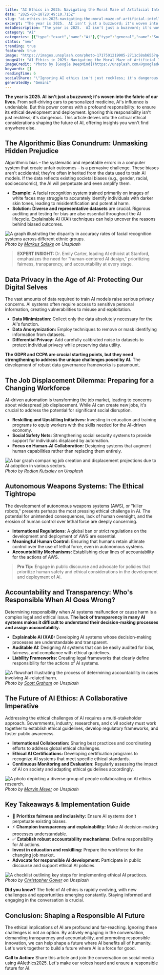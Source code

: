 ```yaml
---
title: "AI Ethics in 2025: Navigating the Moral Maze of Artificial Intelligence"
date: "2025-03-18T20:49:10.715Z"
slug: "ai-ethics-in-2025-navigating-the-moral-maze-of-artificial-intelligence"
excerpt: "The year is 2025.  AI isn't just a buzzword; it's woven into the fabric of our lives. From self-driving cars to personalized medicine, AI's influence is undeniable. But this power comes with a profound responsibility: to ensure its ethical development and deployment.  Ignoring this responsibility isn't just reckless; it's dangerous. This article delves into the critical ethical considerations shaping the future of AI, offering insights you won't find anywhere else."
metaDescription: "The year is 2025.  AI isn't just a buzzword; it's woven into the fabric of our lives. From self-driving cars to personalized medicine, AI's influence is un..."
category: "Ai"
categories: [{"type":"exact","name":"Ai"},{"type":"general","name":"Society"},{"type":"medium","name":"Governance"},{"type":"specific","name":"Bias Mitigation"},{"type":"niche","name":"Algorithmic Transparency"}]
status: "new"
trending: true
featured: true
image: "https://images.unsplash.com/photo-1717501219905-2711c58ab655?q=85&w=1200&fit=max&fm=webp&auto=compress"
imageAlt: "AI Ethics in 2025: Navigating the Moral Maze of Artificial Intelligence"
imageCredit: "Photo by [Google DeepMind](https://unsplash.com/@googledeepmind) on Unsplash"
keywords: []
readingTime: 6
socialShare: "\"Ignoring AI ethics isn't just reckless; it's dangerous. The future of AI depends on our collective responsibility to build systems that are fair, transparent, and accountable.\""
generatedBy: "Gemini"
---
```




**The year is 2025.  AI isn't just a buzzword; it's woven into the fabric of our lives.** From self-driving cars to personalized medicine, AI's influence is undeniable. But this power comes with a profound responsibility: to ensure its ethical development and deployment.  Ignoring this responsibility isn't just reckless; it's dangerous. This article delves into the critical ethical considerations shaping the future of AI, offering insights you won't find anywhere else.

## The Algorithmic Bias Conundrum: Unmasking Hidden Prejudice

Algorithmic bias – the systematic and repeatable errors in a computer system that create unfair outcomes – is a pervasive challenge.  These biases aren't accidental; they're often inherited from the data used to train AI models.  If the data reflects existing societal biases (e.g., gender, racial, socioeconomic), the AI will perpetuate and even amplify them.

*   **Example:** A facial recognition system trained primarily on images of white faces may struggle to accurately identify individuals with darker skin tones, leading to misidentification and potential harm.
*   **Solution:**  **Diverse and representative datasets** are crucial.  Rigorous auditing and testing for bias are also essential throughout the AI lifecycle.  Explainable AI (XAI) techniques can help uncover the reasons behind biased outcomes.

![A graph illustrating the disparity in accuracy rates of facial recognition systems across different ethnic groups.](https://images.unsplash.com/photo-1526374965328-7f61d4dc18c5?q=85&w=1200&fit=max&fm=webp&auto=compress)
*Photo by [Markus Spiske](https://unsplash.com/@markusspiske) on Unsplash*

> **EXPERT INSIGHT:** Dr. Emily Carter, leading AI ethicist at Stanford, emphasizes the need for "human-centered AI design," prioritizing fairness, transparency, and accountability at every stage.

## Data Privacy in the Age of AI: Protecting Our Digital Selves

The vast amounts of data required to train AI models raise serious privacy concerns.  AI systems often require access to sensitive personal information, creating vulnerabilities to misuse and exploitation.

*   **Data Minimization:** Collect only the data absolutely necessary for the AI's function.
*   **Data Anonymization:** Employ techniques to remove or mask identifying information from datasets.
*   **Differential Privacy:** Add carefully calibrated noise to datasets to protect individual privacy while preserving data utility.

**The GDPR and CCPA are crucial starting points, but they need strengthening to address the unique challenges posed by AI.**  The development of robust data governance frameworks is paramount.

## The Job Displacement Dilemma: Preparing for a Changing Workforce

AI-driven automation is transforming the job market, leading to concerns about widespread job displacement. While AI can create new jobs, it's crucial to address the potential for significant social disruption.

*   **Reskilling and Upskilling Initiatives:** Investing in education and training programs to equip workers with the skills needed for the AI-driven economy.
*   **Social Safety Nets:** Strengthening social security systems to provide support for individuals displaced by automation.
*   **Focus on Human-AI Collaboration:**  Designing systems that augment human capabilities rather than replacing them entirely.

![A bar graph comparing job creation and displacement projections due to AI adoption in various sectors.](https://images.unsplash.com/photo-1483478550801-ceba5fe50e8e?q=85&w=1200&fit=max&fm=webp&auto=compress)
*Photo by [Rodion Kutsaiev](https://unsplash.com/@frostroomhead) on Unsplash*

## Autonomous Weapons Systems: The Ethical Tightrope

The development of autonomous weapons systems (AWS), or "killer robots," presents perhaps the most pressing ethical challenge in AI.  The potential for unintended consequences, lack of human oversight, and the erosion of human control over lethal force are deeply concerning.

*   **International Regulations:**  A global ban or strict regulations on the development and deployment of AWS are essential.
*   **Meaningful Human Control:**  Ensuring that humans retain ultimate control over the use of lethal force, even in autonomous systems.
*   **Accountability Mechanisms:** Establishing clear lines of accountability for the actions of AWS.

> **Pro Tip:** Engage in public discourse and advocate for policies that prioritize human safety and ethical considerations in the development and deployment of AI.

## Accountability and Transparency: Who's Responsible When AI Goes Wrong?

Determining responsibility when AI systems malfunction or cause harm is a complex legal and ethical issue.  **The lack of transparency in many AI systems makes it difficult to understand their decision-making processes and assign accountability.**

*   **Explainable AI (XAI):**  Developing AI systems whose decision-making processes are understandable and transparent.
*   **Auditable AI:** Designing AI systems that can be easily audited for bias, fairness, and compliance with ethical guidelines.
*   **Liability Frameworks:** Creating legal frameworks that clearly define responsibility for the actions of AI systems.

![A flowchart illustrating the process of determining accountability in cases involving AI-related harm.](https://images.unsplash.com/photo-1454165804606-c3d57bc86b40?q=85&w=1200&fit=max&fm=webp&auto=compress)
*Photo by [Scott Graham](https://unsplash.com/@amstram) on Unsplash*

## The Future of AI Ethics: A Collaborative Imperative

Addressing the ethical challenges of AI requires a multi-stakeholder approach.  Governments, industry, researchers, and civil society must work together to establish ethical guidelines, develop regulatory frameworks, and foster public awareness.

*   **International Collaboration:**  Sharing best practices and coordinating efforts to address global ethical challenges.
*   **Ethical AI Certifications:**  Developing certification programs to recognize AI systems that meet specific ethical standards.
*   **Continuous Monitoring and Evaluation:**  Regularly assessing the impact of AI on society and adapting ethical guidelines accordingly.

![A photo depicting a diverse group of people collaborating on AI ethics research.](https://images.unsplash.com/photo-1519389950473-47ba0277781c?q=85&w=1200&fit=max&fm=webp&auto=compress)
*Photo by [Marvin Meyer](https://unsplash.com/@marvelous) on Unsplash*

## Key Takeaways & Implementation Guide

*   🔑 **Prioritize fairness and inclusivity:** Ensure AI systems don't perpetuate existing biases.
*   ⚡ **Champion transparency and explainability:** Make AI decision-making processes understandable.
*   ✅ **Establish robust accountability mechanisms:** Define responsibility for AI actions.
*   **Invest in education and reskilling:** Prepare the workforce for the changing job market.
*   **Advocate for responsible AI development:** Participate in public discourse and support ethical AI policies.

![A checklist outlining key steps for implementing ethical AI practices.](https://images.unsplash.com/photo-1498050108023-c5249f4df085?q=85&w=1200&fit=max&fm=webp&auto=compress)
*Photo by [Christopher Gower](https://unsplash.com/@cgower) on Unsplash*

**Did you know?**  The field of AI ethics is rapidly evolving, with new challenges and opportunities emerging constantly.  Staying informed and engaging in the conversation is crucial.

## Conclusion: Shaping a Responsible AI Future

The ethical implications of AI are profound and far-reaching.  Ignoring these challenges is not an option.  By actively engaging in the conversation, demanding transparency and accountability, and promoting responsible innovation, we can help shape a future where AI benefits all of humanity.  Let's work together to build a future where AI is a force for good.

**Call to Action:** Share this article and join the conversation on social media using #AIethics2025.  Let's make our voices heard and ensure a responsible future for AI.



<div class="reading-progress-container">
  <div id="reading-progress" class="reading-progress"></div>
</div>
